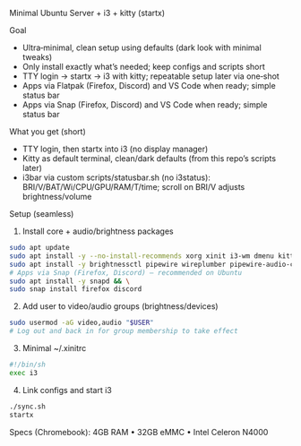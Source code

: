 Minimal Ubuntu Server + i3 + kitty (startx)

Goal
- Ultra‑minimal, clean setup using defaults (dark look with minimal tweaks)
- Only install exactly what’s needed; keep configs and scripts short
- TTY login → startx → i3 with kitty; repeatable setup later via one‑shot
- Apps via Flatpak (Firefox, Discord) and VS Code when ready; simple status bar
 - Apps via Snap (Firefox, Discord) and VS Code when ready; simple status bar

What you get (short)
- TTY login, then startx into i3 (no display manager)
- Kitty as default terminal, clean/dark defaults (from this repo’s scripts later)
- i3bar via custom scripts/statusbar.sh (no i3status): BRI/V/BAT/Wi/CPU/GPU/RAM/T/time; scroll on BRI/V adjusts brightness/volume

Setup (seamless)
1) Install core + audio/brightness packages
```bash
sudo apt update
sudo apt install -y --no-install-recommends xorg xinit i3-wm dmenu kitty dbus-x11 policykit-1 vim
sudo apt install -y brightnessctl pipewire wireplumber pipewire-audio-client-libraries pulseaudio-utils alsa-utils alsa-ucm-conf intel-gpu-tools
# Apps via Snap (Firefox, Discord) — recommended on Ubuntu
sudo apt install -y snapd && \
sudo snap install firefox discord
```

2) Add user to video/audio groups (brightness/devices)
```bash
sudo usermod -aG video,audio "$USER"
# Log out and back in for group membership to take effect
```

3) Minimal ~/.xinitrc
```sh
#!/bin/sh
exec i3
```

4) Link configs and start i3
```bash
./sync.sh
startx
```

Specs (Chromebook): 4GB RAM • 32GB eMMC • Intel Celeron N4000